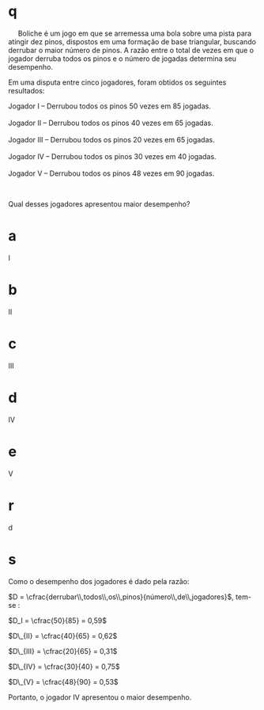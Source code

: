 # q
     Boliche é um jogo em que se arremessa uma bola sobre uma pista para atingir dez pinos, dispostos em uma formação de base triangular, buscando derrubar o maior número de pinos. A razão entre o total de vezes em que o jogador derruba todos os pinos e o número de jogadas determina seu desempenho.

Em uma disputa entre cinco jogadores, foram obtidos os seguintes resultados:

Jogador I – Derrubou todos os pinos 50 vezes em 85 jogadas.\
\
Jogador II – Derrubou todos os pinos 40 vezes em 65 jogadas.\
\
Jogador III – Derrubou todos os pinos 20 vezes em 65 jogadas.\
\
Jogador IV – Derrubou todos os pinos 30 vezes em 40 jogadas.\
\
Jogador V – Derrubou todos os pinos 48 vezes em 90 jogadas.

 

Qual desses jogadores apresentou maior desempenho?

# a
I

# b
II

# c
III

# d
IV

# e
V

# r
d

# s
Como o desempenho dos jogadores é dado pela razão:

$D = \cfrac{derrubar\\,todos\\,os\\,pinos}{número\\,de\\,jogadores}$, tem-se :

$D_I = \cfrac{50}{85} = 0,59$

$D\_{II} = \cfrac{40}{65} = 0,62$

$D\_{III} = \cfrac{20}{65} = 0,31$

$D\_{IV} = \cfrac{30}{40} = 0,75$

$D\_{V} = \cfrac{48}{90} = 0,53$

Portanto, o jogador IV apresentou o maior desempenho.
